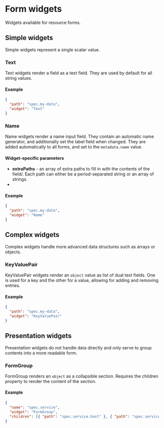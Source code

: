 # Form widgets

Widgets available for resource forms.

## Simple widgets

Simple widgets represent a single scalar value.

### Text

Text widgets render a field as a text field. They are used by default for all string values.

#### Example

```json
{
  "path": "spec.my-data",
  "widget": "Text"
}
```

### Name

Name widgets render a name input field. They contain an automatic name generator, and additionally set the label field when changed. They are added automatically to all forms, and set to the `metadata.name` value.

#### Widget-specific parameters

- **extraPaths** - an array of extra paths to fill in with the contents of the field/. Each path can either be a period-separated string or an array of strings.
-

#### Example

```json
{
  "path": "spec.my-data",
  "widget": "Name"
}
```

## Complex widgets

Complex widgets handle more advanced data structures such as arrays or objects.

### KeyValuePair

KeyValuePair widgets render an `object` value as list of dual text fields. One is used for a key and the other for a value, allowing for adding and removing entries.

#### Example

```json
{
  "path": "spec.my-data",
  "widget": "KeyValuePair"
}
```

## Presentation widgets

Presentation widgets do not handle data directly and only serve to group contents into a more readable form.

### FormGroup

FormGroup renders an `object` as a collapsible section. Requires the children property to render the content of the section.

#### Example

```json
{
  "name": "spec.service",
  "widget": "FormGroup",
  "children": [{ "path": "spec.service.host" }, { "path": "spec.service.port" }]
}
```
